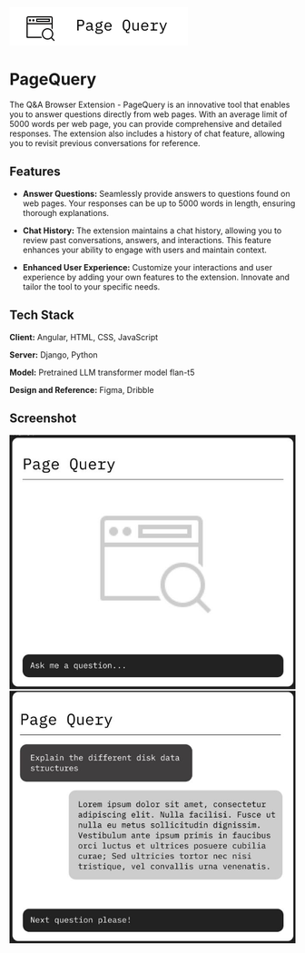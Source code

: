 
![Logo](banner.png)


# PageQuery

The Q&A Browser Extension - PageQuery is an innovative tool that enables you to answer questions directly from web pages. With an average limit of 5000 words per web page, you can provide comprehensive and detailed responses. The extension also includes a history of chat feature, allowing you to revisit previous conversations for reference.


## Features

- **Answer Questions:** Seamlessly provide answers to questions found on web pages. Your responses can be up to 5000 words in length, ensuring thorough explanations.

- **Chat History:** The extension maintains a chat history, allowing you to review past conversations, answers, and interactions. This feature enhances your ability to engage with users and maintain context.

- **Enhanced User Experience:** Customize your interactions and user experience by adding your own features to the extension. Innovate and tailor the tool to your specific needs.

## Tech Stack

**Client:** Angular, HTML, CSS, JavaScript

**Server:** Django, Python

**Model:** Pretrained LLM transformer model flan-t5

**Design and Reference:** Figma, Dribble

## Screenshot

![image 1](im1.jpg)
![image 2](im2.jpg)


